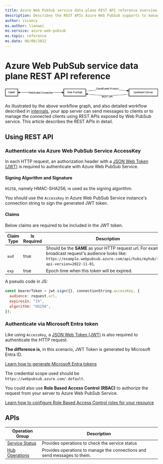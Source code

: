 ```yaml
---
title: Azure Web PubSub service data plane REST API reference overview
description: Describes the REST APIs Azure Web PubSub supports to manage the WebSocket connections and send messages to them.
author: vicancy
ms.author: lianwei
ms.service: azure-web-pubsub
ms.topic: reference
ms.date: 06/09/2022
---
```


# Azure Web PubSub service data plane REST API reference

![Diagram showing the Web PubSub service workflow.](./media/concept-service-internals/workflow.png)

As illustrated by the above workflow graph, and also detailed workflow described in [internals](./concept-service-internals.md), your app server can send messages to clients or to manage the connected clients using REST APIs exposed by Web PubSub service. This article describes the REST APIs in detail.

## Using REST API

### Authenticate via Azure Web PubSub Service AccessKey

In each HTTP request, an authorization header with a [JSON Web Token (JWT)](https://en.wikipedia.org/wiki/JSON_Web_Token) is required to authenticate with Azure Web PubSub Service.

<a name="signing"></a>

#### Signing Algorithm and Signature

`HS256`, namely HMAC-SHA256, is used as the signing algorithm.

You should use the `AccessKey` in Azure Web PubSub Service instance's connection string to sign the generated JWT token.

#### Claims

Below claims are required to be included in the JWT token.

| Claim Type | Is Required | Description                                                                                                                                                                                 |
| ---------- | ----------- | ------------------------------------------------------------------------------------------------------------------------------------------------------------------------------------------- |
| `aud`      | true        | Should be the **SAME** as your HTTP request url. For example, a broadcast request's audience looks like: `https://example.webpubsub.azure.com/api/hubs/myhub/:send?api-version=2022-11-01`. |
| `exp`      | true        | Epoch time when this token will be expired.                                                                                                                                                 |

A pseudo code in JS:

```js
const bearerToken = jwt.sign({}, connectionString.accessKey, {
  audience: request.url,
  expiresIn: "1h",
  algorithm: "HS256",
});
```

### Authenticate via Microsoft Entra token

Like using `AccessKey`, a [JSON Web Token (JWT)](https://en.wikipedia.org/wiki/JSON_Web_Token) is also required to authenticate the HTTP request.

**The difference is**, in this scenario, JWT Token is generated by Microsoft Entra ID.

[Learn how to generate Microsoft Entra tokens](../active-directory/develop/reference-v2-libraries.md)

The credential scope used should be `https://webpubsub.azure.com/.default`.

You could also use **Role Based Access Control (RBAC)** to authorize the request from your server to Azure Web PubSub Service.

[Learn how to configure Role Based Access Control roles for your resource](./howto-authorize-from-application.md#add-a-role-assignment-in-the-azure-portal)

## APIs

| Operation Group                                             | Description                                                              |
| ----------------------------------------------------------- | ------------------------------------------------------------------------ |
| [Service Status](/rest/api/webpubsub/dataplane/health-api)  | Provides operations to check the service status                          |
| [Hub Operations](/rest/api/webpubsub/dataplane/web-pub-sub) | Provides operations to manage the connections and send messages to them. |
